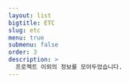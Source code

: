 ```yaml
---
layout: list
bigtitle: ETC
slug: etc
menu: true
submenu: false
order: 3
description: >
  프로젝트 이외의 정보를 모아두었습니다.
---
```

